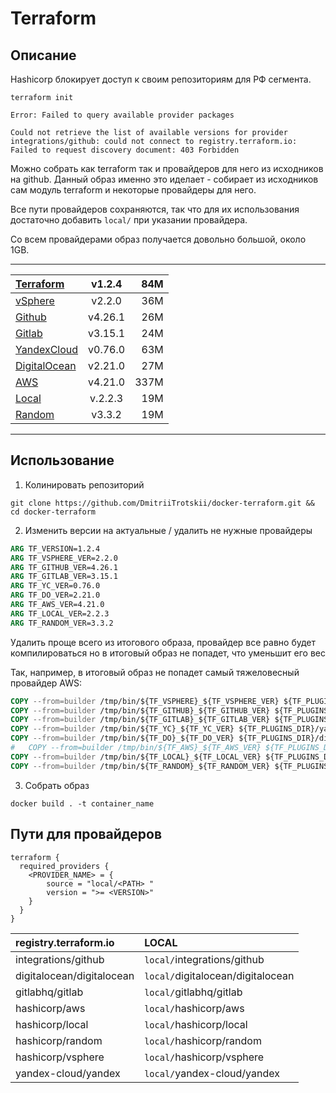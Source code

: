 # Terraform

##  Описание

Hashicorp блокирует доступ к своим репозиториям для РФ сегмента. 

```shell
terraform init
```
```
Error: Failed to query available provider packages

Could not retrieve the list of available versions for provider integrations/github: could not connect to registry.terraform.io: Failed to request discovery document: 403 Forbidden
```

Можно собрать как terraform так и провайдеров для него из исходников на github. Данный образ именно это иделает - собирает из исходников сам модуль terraform и некоторые провайдеры для него.

Все пути провайдеров сохраняются, так что для их использования достаточно добавить ```local/``` при указании провайдера.

Со всем провайдерами образ получается довольно большой, около 1GB.

---

| [Terraform](https://github.com/hashicorp/terraform/)                            | v1.2.4   | 84M  |
| :------------------------------------------------------------------------------ | :------: | ---: |
| [vSphere](https://github.com/hashicorp/terraform-provider-vsphere/)             | v2.2.0   | 36M  |
| [Github](https://github.com/integrations/terraform-provider-github/)            | v4.26.1  | 26M  |
| [Gitlab](https://github.com/gitlabhq/terraform-provider-gitlab)                 | v3.15.1  | 24M  |
| [YandexCloud](https://github.com/yandex-cloud/terraform-provider-yandex)        | v0.76.0  | 63M  |
| [DigitalOcean](https://github.com/digitalocean/terraform-provider-digitalocean) | v2.21.0  | 27M  |
| [AWS](https://github.com/hashicorp/terraform-provider-aws/)                     | v4.21.0  | 337M |
| [Local](https://github.com/hashicorp/terraform-provider-local/)                 | v.2.2.3  | 19M  |
| [Random](https://github.com/hashicorp/terraform-provider-random/)               | v3.3.2   | 19M  |

---

## Использование

1.  Колинировать репозиторий

```shell
git clone https://github.com/DmitriiTrotskii/docker-terraform.git && cd docker-terraform
```

2.  Изменить версии на актуальные / удалить не нужные провайдеры

```Dockerfile
ARG TF_VERSION=1.2.4
ARG TF_VSPHERE_VER=2.2.0
ARG TF_GITHUB_VER=4.26.1
ARG TF_GITLAB_VER=3.15.1
ARG TF_YC_VER=0.76.0
ARG TF_DO_VER=2.21.0
ARG TF_AWS_VER=4.21.0
ARG TF_LOCAL_VER=2.2.3
ARG TF_RANDOM_VER=3.3.2
```

Удалить проще всего из итогового образа, провайдер все равно будет компилироваться но в итоговый образ не попадет, что уменьшит его вес

Так, например, в итоговый образ не попадет самый тяжеловесный провайдер AWS:
```Dockerfile
COPY --from=builder /tmp/bin/${TF_VSPHERE}_${TF_VSPHERE_VER} ${TF_PLUGINS_DIR}/hashicorp/vsphere/${TF_VSPHERE_VER}/${ARCH}/
COPY --from=builder /tmp/bin/${TF_GITHUB}_${TF_GITHUB_VER} ${TF_PLUGINS_DIR}/integrations/github/${TF_GITHUB_VER}/${ARCH}/
COPY --from=builder /tmp/bin/${TF_GITLAB}_${TF_GITLAB_VER} ${TF_PLUGINS_DIR}/gitlabhq/gitlab/${TF_GITLAB_VER}/${ARCH}/
COPY --from=builder /tmp/bin/${TF_YC}_${TF_YC_VER} ${TF_PLUGINS_DIR}/yandex-cloud/yandex/${TF_YC_VER}/${ARCH}/
COPY --from=builder /tmp/bin/${TF_DO}_${TF_DO_VER} ${TF_PLUGINS_DIR}/digitalocean/digitalocean/${TF_DO_VER}/${ARCH}/
#   COPY --from=builder /tmp/bin/${TF_AWS}_${TF_AWS_VER} ${TF_PLUGINS_DIR}/hashicorp/aws/${TF_AWS_VER}/${ARCH}/
COPY --from=builder /tmp/bin/${TF_LOCAL}_${TF_LOCAL_VER} ${TF_PLUGINS_DIR}/hashicorp/local/${TF_LOCAL_VER}/${ARCH}/
COPY --from=builder /tmp/bin/${TF_RANDOM}_${TF_RANDOM_VER} ${TF_PLUGINS_DIR}/hashicorp/random/${TF_RANDOM_VER}/${ARCH}/
```

3. Собрать образ

```shell
docker build . -t container_name
```

## Пути для провайдеров

```
terraform {
  required_providers {
    <PROVIDER_NAME> = {
        source = "local/<PATH> "
        version = ">= <VERSION>"
    }
  }
}
```

| registry.terraform.io     | LOCAL                             |
|:------------------------- | :-------------------------------- |
| integrations/github       | `local/`integrations/github       |
| digitalocean/digitalocean | `local/`digitalocean/digitalocean |
| gitlabhq/gitlab           | `local/`gitlabhq/gitlab           |
| hashicorp/aws             | `local/`hashicorp/aws             |
| hashicorp/local           | `local/`hashicorp/local           |
| hashicorp/random          | `local/`hashicorp/random          |
| hashicorp/vsphere         | `local/`hashicorp/vsphere         |
| yandex-cloud/yandex       | `local/`yandex-cloud/yandex       |







